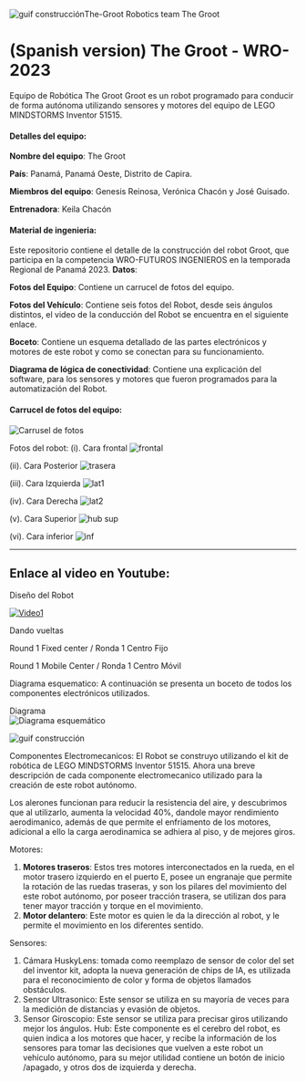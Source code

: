 ![guif construcción](https://github.com/ProfaKeila/The-Groot/assets/112026718/854707da-cc16-43aa-9cb1-158253b2b8e0)The-Groot
Robotics team The Groot
# (Spanish version) The Groot - WRO-2023
Equipo de Robótica The Groot
Groot es un robot programado para conducir de forma autónoma utilizando sensores y motores del equipo de LEGO MINDSTORMS Inventor 51515.

#### Detalles del equipo:
**Nombre del equipo**: The Groot

**País**: Panamá, Panamá Oeste, Distrito de Capira.

**Miembros del equipo**: Genesis Reinosa, Verónica Chacón y José Guisado.

**Entrenadora**: Keila Chacón


#### Material de ingenieria:
Este repositorio contiene el detalle de la construcción del robot Groot, que participa en la competencia WRO-FUTUROS INGENIEROS en la temporada Regional de Panamá 2023.
**Datos**:

**Fotos del Equipo**: Contiene un carrucel de fotos del equipo.

**Fotos del Vehículo**: Contiene seis fotos del Robot, desde seis ángulos distintos, el video de la conducción del Robot se encuentra en el siguiente enlace.

**Boceto**: Contiene un esquema detallado de las partes electrónicos y motores de este robot y como se conectan para su funcionamiento. 

**Diagrama de lógica de conectividad**: Contiene una explicación del software, para los sensores y motores que fueron programados para la automatización del Robot.

#### Carrucel de fotos del equipo:
![Carrusel de fotos ](https://github.com/ProfaKeila/The-Groot/assets/112026718/af9ee1f7-a4c2-4ad2-b629-48ccbaddd912)

Fotos del robot:
(i).	Cara frontal
![frontal](https://github.com/ProfaKeila/The-Groot/assets/112026718/42a04998-14ac-4aae-a103-18d1d24857d3)

(ii).	Cara Posterior
![trasera](https://github.com/ProfaKeila/The-Groot/assets/112026718/5beda6c1-b0c8-43f2-b230-fd66f933e21e)

(iii). Cara Izquierda
![lat1](https://github.com/ProfaKeila/The-Groot/assets/112026718/98cf4f8a-d144-44e2-957b-3924b24bd66a)

(iv).	Cara Derecha
![lat2](https://github.com/ProfaKeila/The-Groot/assets/112026718/def411bb-de75-47bf-bd12-34f58ff1e1d1)

(v).	Cara Superior
![hub sup](https://github.com/ProfaKeila/The-Groot/assets/112026718/4e526ebf-06bf-4e72-8857-3ad5700ab727)

(vi).	Cara inferior
![inf](https://github.com/ProfaKeila/The-Groot/assets/112026718/c8fc86aa-ca61-4bdf-86af-cee00f783939)

------------

## **Enlace al video en Youtube**:
Diseño del Robot

[![Video1](https://github.com/ProfaKeila/The-Groot/assets/112026718/c8fc86aa-ca61-4bdf-86af-cee00f783939)](https://youtu.be/wnwVR5ICpu8)

Dando vueltas

Round 1 Fixed center / Ronda 1 Centro Fijo



Round 1 Mobile Center / Ronda 1 Centro Móvil




Diagrama esquematico:
A continuación se presenta un boceto de todos los componentes electrónicos utilizados.
 
 Diagrama  
![Diagrama esquemático ](https://github.com/ProfaKeila/The-Groot/assets/112026718/56919665-21c6-4a8c-b158-5e3c8ec92119)

![guif construcción](https://github.com/ProfaKeila/The-Groot/assets/112026718/188f8ff4-d7a4-4a76-878f-c681aa7d0da7)




Componentes Electromecanicos:
El Robot se construyo utilizando el kit de robótica de LEGO MINDSTORMS Inventor 51515. Ahora una breve descripción de cada componente electromecanico utilizado para la creación de este robot autónomo.

Los alerones funcionan para reducir la resistencia del aire, y descubrimos que al utilizarlo, aumenta la velocidad 40%, dandole mayor rendimiento aerodimanico, además de que permite el enfriamento de los motores, adicional a ello la carga aerodinamica se adhiera al piso, y de mejores giros.

Motores: 
1.	**Motores traseros**: Estos tres motores interconectados en la rueda, en el motor trasero izquierdo en el puerto E, posee un engranaje que permite la rotación de las ruedas traseras, y son los pilares del movimiento del este robot autónomo, por poseer tracción trasera, se utilizan dos para tener mayor tracción y torque en el movimiento.
2.	**Motor delantero**: Este motor es quien le da la dirección al robot, y le permite el movimiento en los diferentes sentido.

Sensores:
1.	Cámara HuskyLens: tomada como reemplazo de sensor de color del set del inventor kit,  adopta la nueva generación de chips de IA, es utilizada para el reconocimiento de color y forma de objetos llamados obstáculos. 
2.	Sensor Ultrasonico: Este sensor se utiliza en su mayoría de veces para la medición de distancias y evasión de objetos.
3.	Sensor Giroscopio: Este sensor se utiliza para precisar giros utilizando mejor los ángulos.
Hub: Este componente es el cerebro del robot, es quien indica a los motores que hacer, y recibe la información de los sensores para tomar las decisiones que vuelven a este robot un vehículo autónomo, para su mejor utilidad contiene un botón de inicio /apagado, y otros dos de izquierda y derecha.

